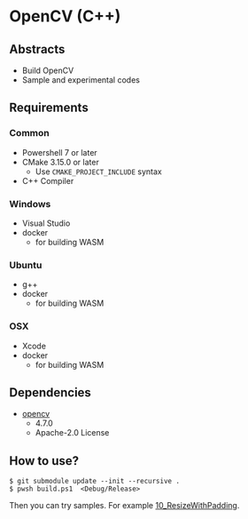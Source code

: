 # OpenCV (C++)

## Abstracts

* Build OpenCV
* Sample and experimental codes

## Requirements

### Common

* Powershell 7 or later
* CMake 3.15.0 or later
  * Use `CMAKE_PROJECT_INCLUDE` syntax
* C++ Compiler

### Windows

* Visual Studio
* docker
  * for building WASM

### Ubuntu

* g++
* docker
  * for building WASM

### OSX

* Xcode
* docker
  * for building WASM

## Dependencies

* [opencv](https://github.com/opencv/opencv)
  * 4.7.0
  * Apache-2.0 License

## How to use?

````shell
$ git submodule update --init --recursive .
$ pwsh build.ps1  <Debug/Release>
````

Then you can try samples. For example [10_ResizeWithPadding](./10_ResizeWithPadding).